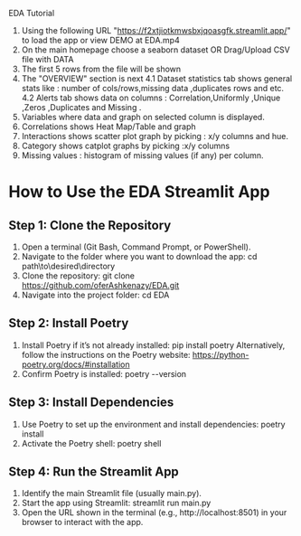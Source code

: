 EDA Tutorial
1. Using the following URL "https://f2xtjiotkmwsbxjqoasgfk.streamlit.app/" to load the app or view DEMO at EDA.mp4
2. On the main homepage choose a seaborn dataset OR Drag/Upload CSV file with DATA
3. The first 5 rows from the file will be shown
4. The "OVERVIEW" section is next
    4.1 Dataset statistics tab shows general stats like : number of cols/rows,missing data ,duplicates rows and etc.
    4.2 Alerts tab shows data on columns : Correlation,Uniformly ,Unique ,Zeros ,Duplicates and Missing .
5. Variables where data and graph on selected column is displayed.
6. Correlations shows Heat Map/Table and graph
7. Interactions shows scatter plot graph by picking : x/y columns and hue.
8. Category shows catplot graphs by picking :x/y columns
9. Missing values : histogram of missing values (if any) per column.

# How to Use the EDA Streamlit App

## Step 1: Clone the Repository
1. Open a terminal (Git Bash, Command Prompt, or PowerShell).
2. Navigate to the folder where you want to download the app:
   cd path\to\desired\directory
3. Clone the repository:
   git clone https://github.com/oferAshkenazy/EDA.git
4. Navigate into the project folder:
   cd EDA

## Step 2: Install Poetry
1. Install Poetry if it’s not already installed:
   pip install poetry
   Alternatively, follow the instructions on the Poetry website: https://python-poetry.org/docs/#installation
2. Confirm Poetry is installed:
   poetry --version

## Step 3: Install Dependencies
1. Use Poetry to set up the environment and install dependencies:
   poetry install
2. Activate the Poetry shell:
   poetry shell

## Step 4: Run the Streamlit App
1. Identify the main Streamlit file (usually main.py).
2. Start the app using Streamlit:
   streamlit run main.py
3. Open the URL shown in the terminal (e.g., http://localhost:8501) in your browser to interact with the app.
